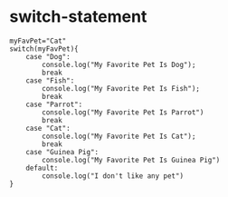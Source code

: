 # switch-statement

    myFavPet="Cat"
    switch(myFavPet){
        case "Dog":
            console.log("My Favorite Pet Is Dog");
            break
        case "Fish":
            console.log("My Favorite Pet Is Fish");
            break
        case "Parrot":
            console.log("My Favorite Pet Is Parrot")
            break
        case "Cat":
            console.log("My Favorite Pet Is Cat");
            break
        case "Guinea Pig":
            console.log("My Favorite Pet Is Guinea Pig")
        default:
            console.log("I don't like any pet")
    }

